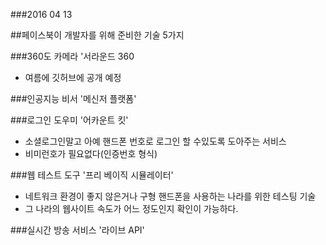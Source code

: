 ###2016 04 13

##페이스북이 개발자를 위해 준비한 기술 5가지


###360도 카메라 '서라운드 360
- 여름에 깃허브에 공개 예정

###인공지능 비서 '메신저 플랫폼'

###로그인 도우미 '어카운트 킷'

- 소셜로그인말고 아예 핸드폰 번호로 로그인 할 수있도록 도아주는 서비스
- 비미런호가 필요없다(인증번호 형식)

###웹 테스트 도구 '프리 베이직 시뮬레이터'

- 네트워크 환경이 좋지 않은거나 구형 핸드폰을 사용하는 나라를 위한 테스팅 기술
- 그 나라의 웹사이트 속도가 어느 정도인지 확인이 가능하다.

###실시간 방송 서비스 '라이브 API'
